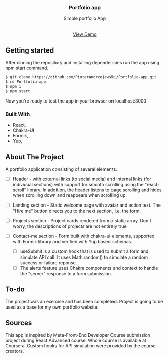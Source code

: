 

<!-- PROJECT LOGO -->
<br />
<div align="center">
  <a href="https://github.com/PioterAndrzejewski/Portfolio-app">
  </a>

<h3 align="center">Portfolio app</h3>

  <p align="center">
    Simple portfolio App 
    <br />
    <br />
    <br />
    <a href="https://pioterandrzejewski.github.io/Portfolio-app/">View Demo</a>
  </p>
</div>

## Getting started

After cloning the repository and installing dependencies run the app using npm start command. 

  ```sh
  $ git clone https://github.com/PioterAndrzejewski/Portfolio-app.git
  $ cd Portfolio-app
  $ npm i
  $ npm start
  ```
Now you're ready to test the app in your browser on localhost:3000

### Built With

- React,
- Chakra-UI
- Formik,
- Yup,

## About The Project

A portfolio application consisting of several elements.

- [ ] Header - with external links (to social media) and internal links (for individual sections) with support for smooth scrolling using the "react-scroll" library.
In addition, the header listens to page scrolling and hides when scrolling down and reappears when scrolling up.

- [ ] Landing section - Static welcome page with avatar and action text. The "Hire me" button directs you to the next section, i.e. the form.

- [ ] Projects section - Project cards rendered from a static array. Don't worry, the descriptions of projects are not entirely true 

- [ ] Contact-me section - Form built with chakra-ui elements, supported with Formik library and verified with Yup based schemas.
    - [ ] useSubmit is a custom hook that is used to submit a form and simulate API call. It uses Math.random() to simulate a random success or failure reponse. 
    - [ ] The alerts feature uses Chakra components and context to handle the "server" response to a form submission.
    
 ## To-do
The project was an exercise and has been completed.
Project is going to be used as a base for my own portfolio website. 
    
## Sources
This app is inspired by Meta-Front-End Developer Course submission project during React Advanced course. Whole course is available at Coursera. 
Custom hooks for API simulation were provided by the course creators.
